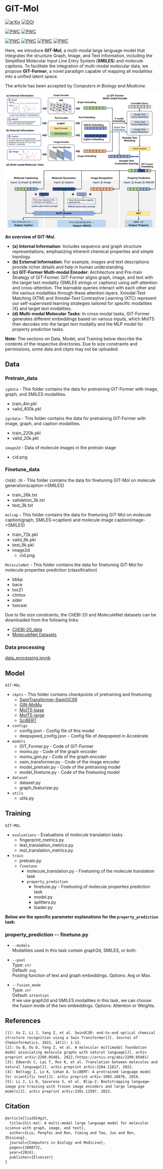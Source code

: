 # GIT-Mol
[![arXiv](https://img.shields.io/badge/ArXiv-2308.06911-b31b1b.svg?logo=arXiv)](https://arxiv.org/abs/2308.06911) 
[![DOI](https://img.shields.io/badge/DOI-10.1016%2Fj.compbiomed.2024.108073-blue.svg)](https://doi.org/10.1016/j.compbiomed.2024.108073)

[![PWC](https://img.shields.io/endpoint.svg?url=https://paperswithcode.com/badge/git-mol-a-multi-modal-large-language-model/image-captioning-on-chebi-20)](https://paperswithcode.com/sota/image-captioning-on-chebi-20?p=git-mol-a-multi-modal-large-language-model)
[![PWC](https://img.shields.io/endpoint.svg?url=https://paperswithcode.com/badge/git-mol-a-multi-modal-large-language-model/text-based-de-novo-molecule-generation-on)](https://paperswithcode.com/sota/text-based-de-novo-molecule-generation-on?p=git-mol-a-multi-modal-large-language-model)

[![PWC](https://img.shields.io/endpoint.svg?url=https://paperswithcode.com/badge/git-mol-a-multi-modal-large-language-model/drug-discovery-on-clintox)](https://paperswithcode.com/sota/drug-discovery-on-clintox?p=git-mol-a-multi-modal-large-language-model)
[![PWC](https://img.shields.io/endpoint.svg?url=https://paperswithcode.com/badge/git-mol-a-multi-modal-large-language-model/drug-discovery-on-bbbp)](https://paperswithcode.com/sota/drug-discovery-on-bbbp?p=git-mol-a-multi-modal-large-language-model)
[![PWC](https://img.shields.io/endpoint.svg?url=https://paperswithcode.com/badge/git-mol-a-multi-modal-large-language-model/drug-discovery-on-sider)](https://paperswithcode.com/sota/drug-discovery-on-sider?p=git-mol-a-multi-modal-large-language-model)
[![PWC](https://img.shields.io/endpoint.svg?url=https://paperswithcode.com/badge/git-mol-a-multi-modal-large-language-model/drug-discovery-on-toxcast)](https://paperswithcode.com/sota/drug-discovery-on-toxcast?p=git-mol-a-multi-modal-large-language-model)

Here, we introduce **GIT-Mol**, a multi-modal large language model that integrates the structure Graph, Image, and Text information, including the Simplified Molecular Input Line Entry System (**SMILES**) and molecule captions. To facilitate the integration of multi-modal molecular data, we propose **GIT-Former**, a novel paradigm capable of mapping all modalities into a unified latent space.

The article has been accepted by *Computers in Biology and Medicine*.

![GIT-Mol overview](figures/figure1_x.png)

**An overview of GIT-Mol**.
- **(a) Internal Information**: Includes sequence and graph structure representations, emphasizing inherent chemical properties and simple topology.
- **(b) External Information**: For example, images and text descriptions provide richer details and help in human understanding.
- **(c) GIT-Former Multi-modal Encoder**: Architecture and Pre-train Strategy of GIT-Former. GIT-Former aligns graph, image, and text with the target text modality (SMILES strings or captions) using self-attention and cross-attention. The learnable queries interact with each other and the various modalities through these attention layers. Xmodal-Text Matching (XTM) and Xmodal-Text Contrastive Learning (XTC) represent our self-supervised learning strategies tailored for specific modalities (X) and target text modalities.
- **(d) Multi-modal Molecular Tasks**: In cross-modal tasks, GIT-Former generates different embeddings based on various inputs, which MolT5 then decodes into the target text modality and the MLP model for property prediction tasks.


**Note:** The sections on Data, Model, and Training below describe the contents of the respective directories. Due to size constraints and permissions, some data and ckpts may not be uploaded.

## Data

### Pretrain_data
`igdata` - This folder contains the data for pretraining GIT-Former with image, graph, and SMILES modalities.
- train_4m.pkl
- valid_400k.pkl

`igcdata` - This folder contains the data for pretraining GIT-Former with image, graph, and caption modalities.
- train_220k.pkl
- valid_20k.pkl

`image2d` - Data of molecule images in the pretrain stage
- cid.png

### Finetune_data

`ChEBI-20` - This folder contains the data for finetuning GIT-Mol on molecule generation(caption->SMILES)
- train_26k.txt
- validation_3k.txt
- test_3k.txt

`molcap` - This folder contains the data for finetuning GIT-Mol on molecule caption(graph, SMILES->caption) and molecule image caption(image->SMILES)
- train_72k.pkl
- valid_9k.pkl
- test_9k.pkl
- image2d
    - cid.png

`MoleculeNet` - This folder contains the data for finetuning GIT-Mol for molecule properties prediction (classification)
- bbbp
- bace
- tox21
- clintox
- sider
- toxcast

Due to file size constraints, the ChEBI-20 and MoleculeNet datasets can be downloaded from the following links:
- [ChEBI-20_data](https://github.com/blender-nlp/MolT5/tree/main/ChEBI-20_data)
- [MoleculeNet Datasets](https://moleculenet.org/datasets-1)

### Data processing
[data_processing.ipynb](data/data_processing.ipynb)

## Model
`GIT-MOL`
- `ckpts` - This folder contains checkpoints of pretraining and finetuning
    - [SwinTransformer-SwinOCSR](https://github.com/suanfaxiaohuo/SwinOCSR)
    - [GIN-MoMu](https://github.com/ddz16/MoMu)
    - [MolT5-base](https://huggingface.co/laituan245/molt5-base)
    - [MolT5-large](https://huggingface.co/laituan245/molt5-large)
    - [SciBERT](https://huggingface.co/allenai/scibert_scivocab_uncased)
- `configs`
    - config.json - Config file of this model
    - deepspeed_config.json - Config file of deepspeed in Accelerate
- `models`
    - GIT_Former.py - Code of GIT-Former
    - momu.py - Code of the graph encoder
    - momu_gnn.py - Code of the graph encoder
    - swin_transformer.py - Code of the image encoder
    - model_pretrain.py - Code of the pretraining model
    - model_finetune.py - Code of the finetuning model
- `dataset`
    - dataset.py
    - graph_featurizer.py
- `utils`
    - utils.py

## Training
`GIT-MOL`
- `evaluations` - Evaluations of molecule translation tasks
    - fingerprint_metrics.py
    - text_translation_metrics.py
    - mol_translation_metrics.py
- `train`
    - pretrain.py
    - `finetune`
        - molecule_translation.py - Finetuning of the molecule translation task
        - `property_prediction`
            - finetune.py - Finetuning of molecule properties prediction task
            - model.py
            - splitters.py
            - loader.py

**Below are the specific parameter explanations for the `property_prediction` task:**
### property_prediction -- finetune.py 
- `--modals`  
  Modalities used in this task contain graph2d, SMILES, or both.

- `--pool`  
  Type: `str`  
  Default: `avg`  
  Pooling function of text and graph embeddings. Options: Avg or Max.

- `--fusion_mode`  
  Type: `str`  
  Default: `attention`  
  If we use graph2d and SMILES modalities in this task, we can choose the fusion mode of the two embeddings. Options: Attention or Weights.

## References
```
[1]: Xu Z, Li J, Yang Z, et al. SwinOCSR: end-to-end optical chemical structure recognition using a Swin Transformer[J]. Journal of Cheminformatics, 2022, 14(1): 1-13.
[2]: Su B, Du D, Yang Z, et al. A molecular multimodal foundation model associating molecule graphs with natural language[J]. arXiv preprint arXiv:2209.05481, 2022.(https://arxiv.org/abs/2209.05481)
[3]: Edwards C, Lai T, Ros K, et al. Translation between molecules and natural language[J]. arXiv preprint arXiv:2204.11817, 2022.
[4]: Beltagy I, Lo K, Cohan A. SciBERT: A pretrained language model for scientific text[J]. arXiv preprint arXiv:1903.10676, 2019.
[5]: Li J, Li D, Savarese S, et al. Blip-2: Bootstrapping language-image pre-training with frozen image encoders and large language models[J]. arXiv preprint arXiv:2301.12597, 2023.
```
## Citation
```
@article{liu2024git,
  title={Git-mol: A multi-modal large language model for molecular science with graph, image, and text},
  author={Liu, Pengfei and Ren, Yiming and Tao, Jun and Ren, Zhixiang},
  journal={Computers in Biology and Medicine},
  pages={108073},
  year={2024},
  publisher={Elsevier}
}
```
